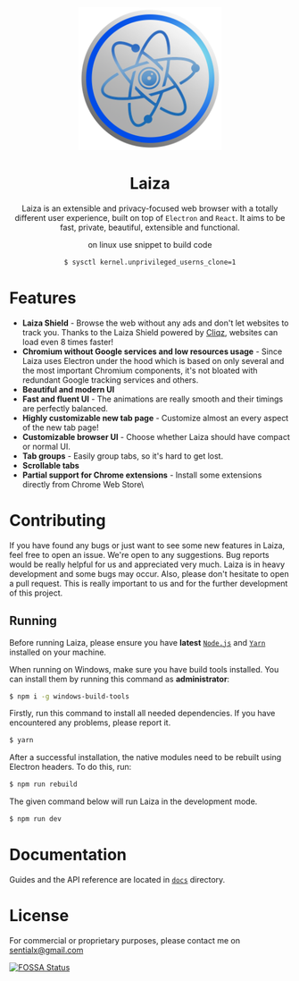 <div align="center">
  <a href="https://yamitec.com"><img src="static/icons/icon.png" width="256"></a>
</div>

<div align="center">
  <h1>Laiza</h1>

Laiza is an extensible and privacy-focused web browser with a totally different user experience, built on top of `Electron` and `React`. It aims to be fast, private, beautiful, extensible and functional.

on linux use snippet to build code
```bash
$ sysctl kernel.unprivileged_userns_clone=1
```
</div>

# Features

- **Laiza Shield** - Browse the web without any ads and don't let websites to track you. Thanks to the Laiza Shield powered by [Cliqz](https://github.com/cliqz-oss/adblocker), websites can load even 8 times faster!
- **Chromium without Google services and low resources usage** - Since Laiza uses Electron under the hood which is based on only several and the most important Chromium components, it's not bloated with redundant Google tracking services and others.
- **Beautiful and modern UI**
- **Fast and fluent UI** - The animations are really smooth and their timings are perfectly balanced.
- **Highly customizable new tab page** - Customize almost an every aspect of the new tab page!
- **Customizable browser UI** - Choose whether Laiza should have compact or normal UI.
- **Tab groups** - Easily group tabs, so it's hard to get lost.
- **Scrollable tabs**
- **Partial support for Chrome extensions** - Install some extensions directly from Chrome Web Store\

# Contributing

If you have found any bugs or just want to see some new features in Laiza, feel free to open an issue. We're open to any suggestions. Bug reports would be really helpful for us and appreciated very much. Laiza is in heavy development and some bugs may occur. Also, please don't hesitate to open a pull request. This is really important to us and for the further development of this project.

## Running

Before running Laiza, please ensure you have **latest** [`Node.js`](https://nodejs.org/en/) and [`Yarn`](https://classic.yarnpkg.com/en/docs/install/#windows-stable) installed on your machine.

When running on Windows, make sure you have build tools installed. You can install them by running this command as **administrator**:

```bash
$ npm i -g windows-build-tools
```

Firstly, run this command to install all needed dependencies. If you have encountered any problems, please report it.

```bash
$ yarn
```

After a successful installation, the native modules need to be rebuilt using Electron headers. To do this, run:

```bash
$ npm run rebuild
```

The given command below will run Laiza in the development mode.

```bash
$ npm run dev
```

# Documentation

Guides and the API reference are located in [`docs`](docs) directory.

# License

For commercial or proprietary purposes, please contact me on sentialx@gmail.com

[![FOSSA Status](https://app.fossa.io/api/projects/git%2Bgithub.com%2FLaiza%2FLaiza.svg?type=large)](https://app.fossa.io/projects/git%2Bgithub.com%2FLaiza%2FLaiza?ref=badge_large)
